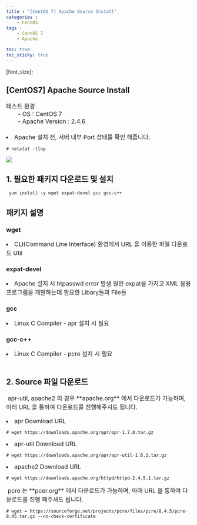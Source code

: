 ```yaml
---
title : "[CentOS 7] Apache Source Install"
categories : 
    - CentOS
tags :
    - CentOS 7
    - Apache

toc: true
toc_sticky: true
---
```

[font_size]: 

## [CentOS7] Apache Source Install

<div style="font-size:16px;">
테스트 환경<br>
  - OS : CentOS 7<br>
  - Apache Version : 2.4.6<br><br>
<li>Apache 설치 전, 서버 내부 Port 상태를 확인 해줍니다.</li>
</div>

```
# netstat -tlnp
```

<img src="https://github.com/hyundo0630/hyundo0630.github.io/blob/main/images/CentOS7%20netstat.png?raw=true"><br>

## 1. 필요한 패키지 다운로드 및 설치
```
 yum install -y wget expat-devel gcc gcc-c++
```

## 패키지 설명

### wget
<div style="font-size:16px;">
<li>CLI(Command Line Interface) 환경에서 URL 을 이용한 파일 다운로드 Util</li>
</div>

### expat-devel
<div style="font-size:16px;">
<li>
Apache 설치 시 htpasswd error 발생 원인
expat을 가지고 XML 응용 프로그램을 개발하는데 필요한 Libary들과 File들
</li>
</div>

### gcc
<div style="font-size:16px;">
<li>Linux C Compiler - apr 설치 시 필요</li>
</div>

### gcc-c++
<div style="font-size:16px;">
<li>Linux C Compiler - pcre 설치 시 필요</li><br>
</div>

## 2. Source 파일 다운로드
<div style="font-size:16px;">
&nbsp;apr-util, apache2 의 경우 **apache.org** 에서 다운로드가 가능하며, 아래 URL 을 통하여 다운로드를 진행해주셔도 됩니다.
</div>
<br>
<div style="font-size:16px;">
<li>apr Download URL</li>
</div>

```
# wget https://downloads.apache.org/apr/apr-1.7.0.tar.gz
```
<div style="font-size:16px;">
<li>apr-util Download URL</li>
</div>

```
# wget https://downloads.apache.org/apr/apr-util-1.6.1.tar.gz
```
<div style="font-size:16px;">
<li> apache2 Download URL</li>
</div>

```
# wget https://downloads.apache.org/httpd/httpd-2.4.5.1.tar.gz
```

<div style="font-size:16px;">
&nbsp;pcre 는 **pcer.org** 에서 다운로드가 가능하며, 아래 URL 을 통하여 다운로드를 진행 해주셔도 됩니다.
</div>

```
# wget = https://sourceforge.net/projects/pcre/files/pcre/8.4.5/pcre-8.45.tar.gz --no-check-certificate
```